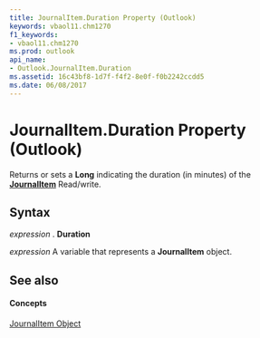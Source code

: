 ```yaml
---
title: JournalItem.Duration Property (Outlook)
keywords: vbaol11.chm1270
f1_keywords:
- vbaol11.chm1270
ms.prod: outlook
api_name:
- Outlook.JournalItem.Duration
ms.assetid: 16c43bf8-1d7f-f4f2-8e0f-f0b2242ccdd5
ms.date: 06/08/2017
---
```



# JournalItem.Duration Property (Outlook)

Returns or sets a **Long** indicating the duration (in minutes) of the **[JournalItem](journalitem-object-outlook.md)** Read/write.


## Syntax

 _expression_ . **Duration**

 _expression_ A variable that represents a **JournalItem** object.


## See also


#### Concepts


[JournalItem Object](journalitem-object-outlook.md)

